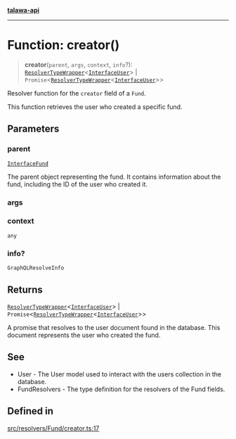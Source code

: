 [**talawa-api**](../../../../README.md)

***

# Function: creator()

> **creator**(`parent`, `args`, `context`, `info`?): [`ResolverTypeWrapper`](../../../../types/generatedGraphQLTypes/type-aliases/ResolverTypeWrapper.md)\<[`InterfaceUser`](../../../../models/User/interfaces/InterfaceUser.md)\> \| `Promise`\<[`ResolverTypeWrapper`](../../../../types/generatedGraphQLTypes/type-aliases/ResolverTypeWrapper.md)\<[`InterfaceUser`](../../../../models/User/interfaces/InterfaceUser.md)\>\>

Resolver function for the `creator` field of a `Fund`.

This function retrieves the user who created a specific fund.

## Parameters

### parent

[`InterfaceFund`](../../../../models/Fund/interfaces/InterfaceFund.md)

The parent object representing the fund. It contains information about the fund, including the ID of the user who created it.

### args

### context

`any`

### info?

`GraphQLResolveInfo`

## Returns

[`ResolverTypeWrapper`](../../../../types/generatedGraphQLTypes/type-aliases/ResolverTypeWrapper.md)\<[`InterfaceUser`](../../../../models/User/interfaces/InterfaceUser.md)\> \| `Promise`\<[`ResolverTypeWrapper`](../../../../types/generatedGraphQLTypes/type-aliases/ResolverTypeWrapper.md)\<[`InterfaceUser`](../../../../models/User/interfaces/InterfaceUser.md)\>\>

A promise that resolves to the user document found in the database. This document represents the user who created the fund.

## See

 - User - The User model used to interact with the users collection in the database.
 - FundResolvers - The type definition for the resolvers of the Fund fields.

## Defined in

[src/resolvers/Fund/creator.ts:17](https://github.com/Suyash878/talawa-api/blob/e4413cec641a837926071678fed3c7f67234e31e/src/resolvers/Fund/creator.ts#L17)
